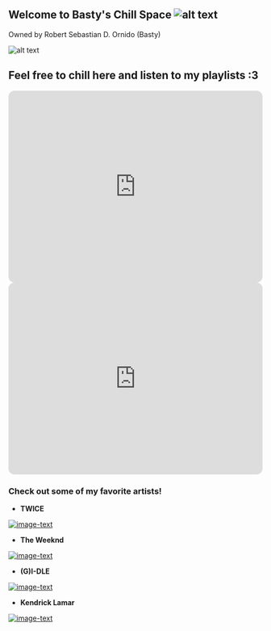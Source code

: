 ## Welcome to Basty's Chill Space ![alt text](https://media.giphy.com/media/UaoxTrl8z1wre/giphy.gif)
Owned by Robert Sebastian D. Ornido (Basty)

![alt text](https://media.giphy.com/media/J5WxSrLAlcbS2afF8i/giphy.gif)



## Feel free to chill here and listen to my playlists :3

<iframe style="border-radius:12px" src="https://open.spotify.com/embed/playlist/3S1QDInnDh7MSLnhlAopVL?utm_source=generator" width="100%" height="380" frameBorder="0" allowfullscreen="" allow="autoplay; clipboard-write; encrypted-media; fullscreen; picture-in-picture"></iframe>



<iframe style="border-radius:12px" src="https://open.spotify.com/embed/playlist/7eXMUw30CSJBt5yCDPqaiD?utm_source=generator" width="100%" height="380" frameBorder="0" allowfullscreen="" allow="autoplay; clipboard-write; encrypted-media; fullscreen; picture-in-picture"></iframe>



### Check out some of my favorite artists!


- **TWICE**

[![image-text](https://i.pinimg.com/550x/60/1a/f8/601af86a5840fd0f36cf2e5acf756f70.jpg)](https://open.spotify.com/artist/7n2Ycct7Beij7Dj7meI4X0?si=9cdc817add314c0c)

- **The Weeknd**

[![image-text](https://www.tmrwmagazine.com/wp-content/uploads/2020/12/Screen-Shot-2020-12-17-at-17.55.54-300x300-c-default.jpg)](https://open.spotify.com/artist/1Xyo4u8uXC1ZmMpatF05PJ?si=43980c7994224957)

- **(G)I-DLE**

[![image-text](https://upload.wikimedia.org/wikipedia/commons/thumb/6/6f/%28%EC%97%AC%EC%9E%90%29%EC%95%84%EC%9D%B4%EB%93%A4_%28G%29I-dle_10%2BStar_Summer_03.png/320px-%28%EC%97%AC%EC%9E%90%29%EC%95%84%EC%9D%B4%EB%93%A4_%28G%29I-dle_10%2BStar_Summer_03.png)](https://open.spotify.com/artist/2AfmfGFbe0A0WsTYm0SDTx?si=d5527c3c1fad4019)

- **Kendrick Lamar**

[![image-text](https://i.pinimg.com/474x/80/bb/62/80bb6225f50c5c704d9f73189034c82c.jpg)](https://open.spotify.com/artist/2YZyLoL8N0Wb9xBt1NhZWg?si=4c83354c080e408a)
